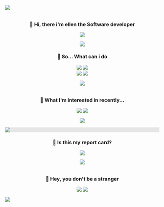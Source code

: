 <img src="https://capsule-render.vercel.app/api?type=wave&color=EAC7C7&height=200&section=header&text=E%20L%20L%20E%20N&fontSize=90&fontColor=181823&animation=twinkling" />

<!--  -->
<p align="center">
  <img src="https://i.giphy.com/media/8WJw9kAG3wonu/giphy.webp" onerror="this.onerror=null;this.src='https://i.giphy.com/8WJw9kAG3wonu.gif';" alt="">
</p>

<h3 align="center">👋 Hi, there i'm ellen the Software developer </h3>

<!--  -->
<p align="center">
  <img src="https://user-images.githubusercontent.com/54742523/220513654-797098a2-d11a-4ea1-b27d-e49ccbfa5632.png" />
</p>

<p align="center">
  <img src="https://i.giphy.com/media/l1AsRItQQJJJqshR6/giphy.webp" />
</p>

<h3 align="center">🤔 So... What can i do</h3>

<p align="center">
  <a href="https://reactjs.org" target="_blank"><img src="https://img.shields.io/badge/R e a c t-EAC7C7?style=for-the-badge&logo=React&logoColor=FFF"/></a>
  <a href="https://nextjs.org" target="_blank"><img src="https://img.shields.io/badge/N e x t . j s-A0C3D2?style=for-the-badge&logo=Next.js&logoColor=FFF"/></a>
    <br/>
  <a href="https://developer.mozilla.org/ko/docs/Web/JavaScript" target="_blank"><img src="https://img.shields.io/badge/J a v a s c r i p t-EAC7C7?style=for-the-badge&logo=JavaScript&logoColor=FFF"/></a>
  <a href="https://www.typescriptlang.org/" target="_blank"><img src="https://img.shields.io/badge/T y p e s c r i p t-A0C3D2?style=for-the-badge&logo=TypeScript&logoColor=FFF"/></a>
</p>

<!--  -->
<p align="center">
  <img src="https://user-images.githubusercontent.com/54742523/220513654-797098a2-d11a-4ea1-b27d-e49ccbfa5632.png" />
</p>

<p align="center">
<img src="https://i.giphy.com/media/12uXi1GXBibALC/giphy.webp" onerror="this.onerror=null;this.src='https://i.giphy.com/12uXi1GXBibALC.gif';" alt="">
</p>

<h3 align="center">🤤 What I'm interested in recently...</h3>
<p align="center">
  <a href="https://www.babylonjs.com" target="_blank"><img src="https://img.shields.io/badge/B a b y l o n . j s-EAC7C7?style=for-the-badge&logo=Bookalope&logoColor=FFF"/></a>
  <a href="https://threejs.org" target="_blank"><img src="https://img.shields.io/badge/T h r e e . j s-A0C3D2?style=for-the-badge&logo=Three.js&logoColor=FFF"/></a>
</p>

<!--  -->
<p align="center">
<img src="https://user-images.githubusercontent.com/54742523/220513654-797098a2-d11a-4ea1-b27d-e49ccbfa5632.png" />
</p>

<p align="center">
<img style="display: block;-webkit-user-select: none;margin: auto;background-color: hsl(0, 0%, 90%);" src="https://media1.giphy.com/media/lKXEBR8m1jWso/giphy.gif?cid=ecf05e47qdeqopvq3nymyg27ica4ftd3v4itjud1hpf6tuyb&amp;rid=giphy.gif&amp;ct=g">
</p>

<h3 align="center">🫣 Is this my report card?</h3>
<p align="center">
  <picture>
    <source 
      srcset="https://github-readme-stats.vercel.app/api?username=leeellen&show_icons=true&theme=transparent&bg_color=181823&border_color=EAC7C7&title_color=EAC7C7&icon_color=EAC7C7&text_color=A0C3D2"
      media="(prefers-color-scheme: dark)"
    />
    <source
      srcset="https://github-readme-stats.vercel.app/api?username=leeellen&show_icons=true&theme=transparent&bg_color=181823&border_color=EAC7C7&title_color=EAC7C7&icon_color=EAC7C7&text_color=A0C3D2"
      media="(prefers-color-scheme: light), (prefers-color-scheme: no-preference)"
    />
    <img src="https://github-readme-stats.vercel.app/api?username=anuraghazra&show_icons=true" />
  </picture>
</p>

<!--  -->
<p align="center">
<img src="https://user-images.githubusercontent.com/54742523/220513654-797098a2-d11a-4ea1-b27d-e49ccbfa5632.png" />
</p>

<p align="center">
<img src="https://i.giphy.com/media/ZOln4JxCoZay4/giphy.webp" onerror="this.onerror=null;this.src='https://i.giphy.com/ZOln4JxCoZay4.gif';" alt="">
</p>

<h3 align="center">🫵 Hey, you don't be a stranger</h3>
<p align="center">
  <a href="https://rick-ford.tistory.com" target="_blank"><img src="https://img.shields.io/badge/B l o g-EAC7C7?style=for-the-badge&logo=BookStack&logoColor=FFF"/></a> 
  <a href="mailto:lee.ellen0814@gmail.com" target="_blank"><img src="https://img.shields.io/badge/C o n t a c t-A0C3D2?style=for-the-badge&logo=Minutemailer&logoColor=FFF"/></a>
</p>

<!--  -->
<img src="https://capsule-render.vercel.app/api?type=wave&color=EAC7C7&height=200&section=footer" />
